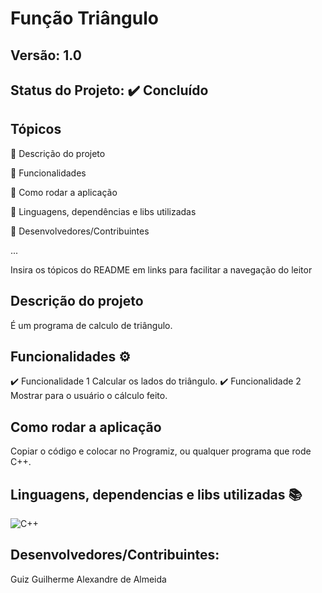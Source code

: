 # Função Triângulo
## Versão: 1.0 
## Status do Projeto: ✔️ Concluído 

## Tópicos
🔹 Descrição do projeto 

🔹 Funcionalidades

🔹 Como rodar a aplicação

🔹 Linguagens, dependências e libs utilizadas

🔹 Desenvolvedores/Contribuintes

...

Insira os tópicos do README em links para facilitar a navegação do leitor

## Descrição do projeto
É um programa de calculo de triângulo.

## Funcionalidades ⚙️
✔️ Funcionalidade 1
Calcular os lados do triângulo.
✔️ Funcionalidade 2
Mostrar para o usuário o cálculo feito.

## Como rodar a aplicação 
Copiar o código e colocar no Programiz, ou qualquer programa que rode C++.

## Linguagens, dependencias e libs utilizadas 📚
![C++](https://img.shields.io/badge/C%2B%2B-00599C?style=for-the-badge&logo=c%2B%2B&logoColor=white)

## Desenvolvedores/Contribuintes:
Guiz Guilherme Alexandre de Almeida

